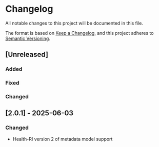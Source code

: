 # Changelog

All notable changes to this project will be documented in this file.

The format is based on [Keep a Changelog](https://keepachangelog.com/en/1.1.0/),
and this project adheres to [Semantic Versioning](https://semver.org/spec/v2.0.0.html).


## [Unreleased]
### Added

### Fixed

### Changed

## [2.0.1] - 2025-06-03

### Changed 
- Health-RI version 2 of metadata model support 